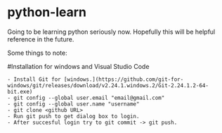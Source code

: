 # python-learn

Going to be learning python seriously now.
Hopefully this will be helpful reference in the future.

Some things to note:

#Installation for windows and Visual Studio Code

```
- Install Git for [windows.](https://github.com/git-for-windows/git/releases/download/v2.24.1.windows.2/Git-2.24.1.2-64-bit.exe)
- git config --global user.email "email@gmail.com"
- git config --global user.name "username"
- git clone <github URL>
- Run git push to get dialog box to login.
- After succesful login try to git commit -> git push.
```
